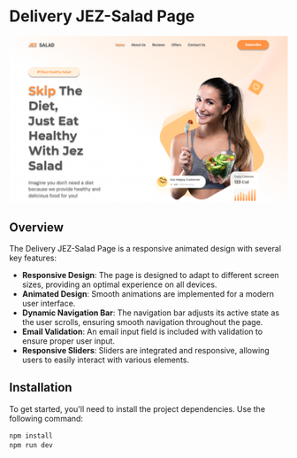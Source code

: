 # Delivery JEZ-Salad Page

![Readme Pic](public/readme_pic.png)

## Overview
The Delivery JEZ-Salad Page is a responsive animated design with several key features:

- **Responsive Design**: The page is designed to adapt to different screen sizes, providing an optimal experience on all devices.
- **Animated Design**: Smooth animations are implemented for a modern user interface.
- **Dynamic Navigation Bar**: The navigation bar adjusts its active state as the user scrolls, ensuring smooth navigation throughout the page.
- **Email Validation**: An email input field is included with validation to ensure proper user input.
- **Responsive Sliders**: Sliders are integrated and responsive, allowing users to easily interact with various elements.

## Installation

To get started, you'll need to install the project dependencies. Use the following command:

```bash
npm install
npm run dev

